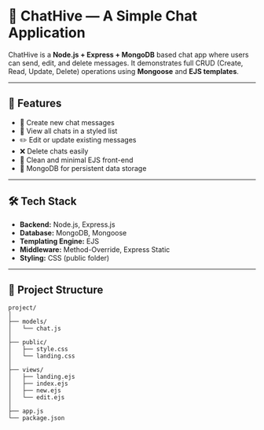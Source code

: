 # 💬 ChatHive — A Simple Chat Application

ChatHive is a **Node.js + Express + MongoDB** based chat app where users can send, edit, and delete messages.
It demonstrates full CRUD (Create, Read, Update, Delete) operations using **Mongoose** and **EJS templates**.

---

## 🚀 Features

* 📨 Create new chat messages
* 👀 View all chats in a styled list
* ✏️ Edit or update existing messages
* ❌ Delete chats easily
* 🎨 Clean and minimal EJS front-end
* 💾 MongoDB for persistent data storage

---

## 🛠️ Tech Stack

* **Backend:** Node.js, Express.js
* **Database:** MongoDB, Mongoose
* **Templating Engine:** EJS
* **Middleware:** Method-Override, Express Static
* **Styling:** CSS (public folder)

---

## 📁 Project Structure

```
project/
│
├── models/
│   └── chat.js
│
├── public/
│   ├── style.css
│   └── landing.css
│
├── views/
│   ├── landing.ejs
│   ├── index.ejs
│   ├── new.ejs
│   └── edit.ejs
│
├── app.js
└── package.json
